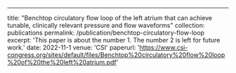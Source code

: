 ---
title: "Benchtop circulatory flow loop of the left atrium that can achieve tunable, clinically relevant pressure and flow waveforms"
collection: publications
permalink: /publication/benchtop-circulatory-flow-loop
excerpt: 'This paper is about the number 1. The number 2 is left for future work.'
date: 2022-11-1
venue: 'CSI'
paperurl: 'https://www.csi-congress.org/sites/default/files/Benchtop%20circulatory%20flow%20loop%20of%20the%20left%20atrium.pdf'